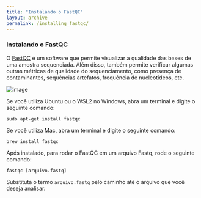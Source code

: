 ```yaml
---
title: "Instalando o FastQC"
layout: archive
permalink: /installing_fastqc/
---  
```


### Instalando o FastQC

O [FastQC](https://www.bioinformatics.babraham.ac.uk/projects/fastqc/) é um software que permite visualizar a qualidade das bases de uma amostra sequenciada. 
Além disso, também permite verificar algumas outras métricas de qualidade do sequenciamento, como presença de contaminantes, sequências artefatos, frequência de nucleotídeos, etc.

![image](/tutorial_metabarcoding/images/fastqc.png)


Se você utiliza Ubuntu ou o WSL2 no Windows, abra um terminal e digite o seguinte comando:

```console
sudo apt-get install fastqc
```

Se você utiliza Mac, abra um terminal e digite o seguinte comando:

```console
brew install fastqc
```

Após instalado, para rodar o FastQC em um arquivo Fastq, rode o seguinte comando:

```console
fastqc [arquivo.fastq]
```
Substituta o termo `arquivo.fastq` pelo caminho até o arquivo que você deseja analisar.

